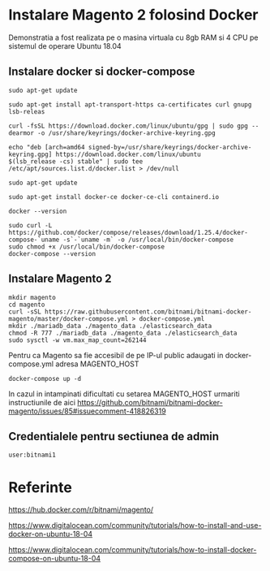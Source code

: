 # Instalare Magento 2 folosind Docker

Demonstratia a fost realizata pe o masina virtuala cu 8gb RAM si 4 CPU pe sistemul de operare Ubuntu 18.04

## Instalare docker si docker-compose

```
sudo apt-get update

sudo apt-get install apt-transport-https ca-certificates curl gnupg lsb-releas

curl -fsSL https://download.docker.com/linux/ubuntu/gpg | sudo gpg --dearmor -o /usr/share/keyrings/docker-archive-keyring.gpg

echo "deb [arch=amd64 signed-by=/usr/share/keyrings/docker-archive-keyring.gpg] https://download.docker.com/linux/ubuntu
$(lsb_release -cs) stable" | sudo tee /etc/apt/sources.list.d/docker.list > /dev/null

sudo apt-get update

sudo apt-get install docker-ce docker-ce-cli containerd.io

docker --version
```

```
sudo curl -L https://github.com/docker/compose/releases/download/1.25.4/docker-compose-`uname -s`-`uname -m` -o /usr/local/bin/docker-compose
sudo chmod +x /usr/local/bin/docker-compose
docker-compose --version
```

## Instalare Magento 2

```
mkdir magento
cd magento
curl -sSL https://raw.githubusercontent.com/bitnami/bitnami-docker-magento/master/docker-compose.yml > docker-compose.yml
mkdir ./mariadb_data ./magento_data ./elasticsearch_data
chmod -R 777 ./mariadb_data ./magento_data ./elasticsearch_data
sudo sysctl -w vm.max_map_count=262144
```

Pentru ca Magento sa fie accesibil de pe IP-ul public adaugati in docker-compose.yml adresa MAGENTO_HOST

```
docker-compose up -d
```

In cazul in intampinati dificultati cu setarea MAGENTO_HOST urmariti instructiunile de aici https://github.com/bitnami/bitnami-docker-magento/issues/85#issuecomment-418826319

## Credentialele pentru sectiunea de admin

```
user:bitnami1
```

# Referinte

https://hub.docker.com/r/bitnami/magento/

https://www.digitalocean.com/community/tutorials/how-to-install-and-use-docker-on-ubuntu-18-04

https://www.digitalocean.com/community/tutorials/how-to-install-docker-compose-on-ubuntu-18-04

